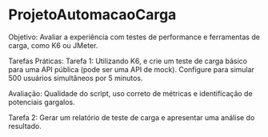 # ProjetoAutomacaoCarga

Objetivo: Avaliar a experiência com testes de performance e ferramentas de carga, como
 K6 ou JMeter.
 
 Tarefas Práticas:
  Tarefa 1: Utilizando K6, e crie um teste de carga básico para uma API pública
 (pode ser uma API de mock). Configure para simular 500 usuários simultâneos por
 5 minutos.

 
  Avaliação: Qualidade do script, uso correto de métricas e identificação de
 potenciais gargalos.

 
 Tarefa 2: Gerar um relatório de teste de carga e apresentar uma análise do
 resultado.
